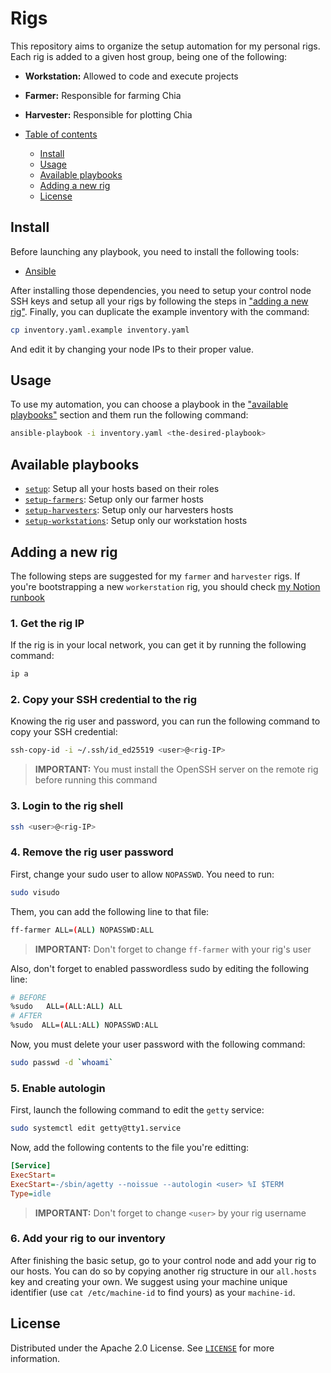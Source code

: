 # Rigs

This repository aims to organize the setup automation for my personal rigs. Each rig is added to a given host group, being one of the following:

* **Workstation:** Allowed to code and execute projects
* **Farmer:** Responsible for farming Chia
* **Harvester:** Responsible for plotting Chia

* [Table of contents](#)
  * [Install](#install)
  * [Usage](#usage)
  * [Available playbooks](#available-playbooks)
  * [Adding a new rig](#adding-a-new-rig)
  * [License](#license)

## Install

Before launching any playbook, you need to install the following tools:

- [Ansible](https://docs.ansible.com/ansible/latest/installation_guide/intro_installation.html)

After installing those dependencies, you need to setup your control node SSH keys and setup all your rigs by following the steps in ["adding a new rig"](#adding-a-new-rig). Finally, you can duplicate the example inventory with the command:

```sh
cp inventory.yaml.example inventory.yaml
```

And edit it by changing your node IPs to their proper value.

## Usage

To use my automation, you can choose a playbook in the ["available playbooks"](#available-playbooks) section and them run the following command:

```sh
ansible-playbook -i inventory.yaml <the-desired-playbook>
```

## Available playbooks

* [`setup`](./setup.yaml): Setup all your hosts based on their roles
* [`setup-farmers`](./setup-farmers.yaml): Setup only our farmer hosts
* [`setup-harvesters`](./setup-harvesters.yaml): Setup only our harvesters hosts
* [`setup-workstations`](./setup-workstations.yaml): Setup only our workstation hosts

## Adding a new rig

The following steps are suggested for my `farmer` and `harvester` rigs. If you're bootstrapping a new `workerstation` rig, you should check [my Notion runbook](https://www.notion.so/odelucca/Workstation-Setup-Runbook-f19fdfa9b6e645c99fcf741cd38debaa)

### 1. Get the rig IP

If the rig is in your local network, you can get it by running the following command:

```sh
ip a
```

### 2. Copy your SSH credential to the rig

Knowing the rig user and password, you can run the following command to copy your SSH credential:

```sh
ssh-copy-id -i ~/.ssh/id_ed25519 <user>@<rig-IP>
```
> **IMPORTANT:** You must install the OpenSSH server on the remote rig before running this command

### 3. Login to the rig shell

```sh
ssh <user>@<rig-IP>
```

### 4. Remove the rig user password

First, change your sudo user to allow `NOPASSWD`. You need to run:

```sh
sudo visudo
```

Them, you can add the following line to that file:

```sh
ff-farmer ALL=(ALL) NOPASSWD:ALL
```
> **IMPORTANT:** Don't forget to change `ff-farmer` with your rig's user

Also, don't forget to enabled passwordless sudo by editing the following line:

```sh
# BEFORE
%sudo   ALL=(ALL:ALL) ALL
# AFTER
%sudo  ALL=(ALL:ALL) NOPASSWD:ALL
```

Now, you must delete your user password with the following command:

```sh
sudo passwd -d `whoami`
```

### 5. Enable autologin

First, launch the following command to edit the `getty` service:

```sh
sudo systemctl edit getty@tty1.service
```

Now, add the following contents to the file you're editting:

```ini
[Service]
ExecStart=
ExecStart=-/sbin/agetty --noissue --autologin <user> %I $TERM
Type=idle
```
> **IMPORTANT:** Don't forget to change `<user>` by your rig username

### 6. Add your rig to our inventory

After finishing the basic setup, go to your control node and add your rig to our hosts. You can do so by copying another rig structure in our `all.hosts` key and creating your own. We suggest using your machine unique identifier (use `cat /etc/machine-id` to find yours) as your `machine-id`.

## License

Distributed under the Apache 2.0 License. See [`LICENSE`](LICENSE) for more information.
